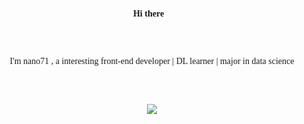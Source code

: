 <div style="font-family: 'Artifakt Element',ui-serif">
<p align="center"><strong>Hi there👋</strong></p>
<br>
<br>
<p align="center">
I'm nano71 , a interesting front-end developer  |  DL learner  |  major in data science
</p>
<br>
<br>
<p align="center">
  <img align="center" src="https://github-readme-stats.vercel.app/api?username=nano71&&hide_border=true&count_private=true&show_icons=true&include_all_commits=true">
</p>
</div>

